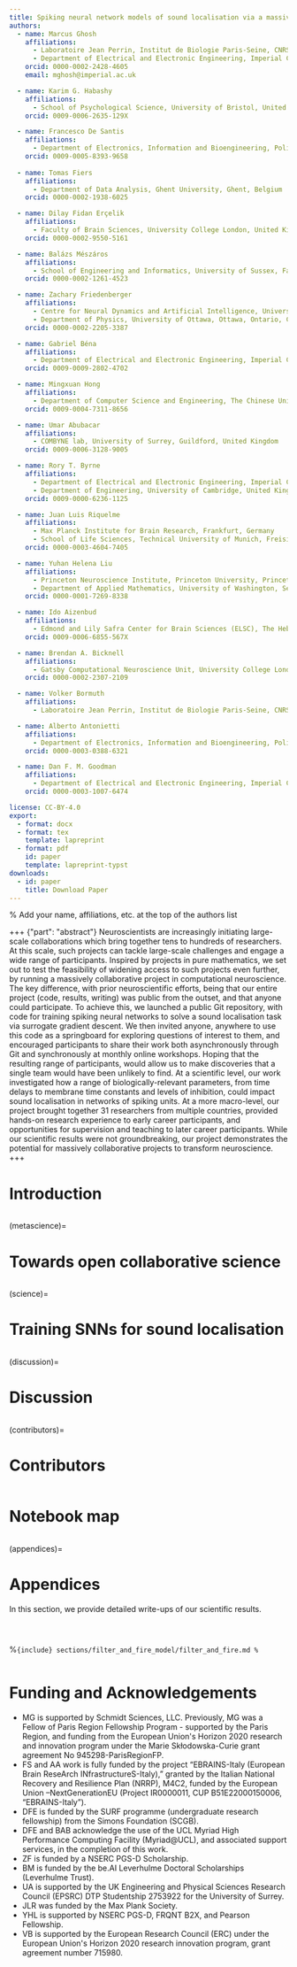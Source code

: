 ```yaml
---
title: Spiking neural network models of sound localisation via a massively collaborative process
authors:
  - name: Marcus Ghosh
    affiliations:
      - Laboratoire Jean Perrin, Institut de Biologie Paris-Seine, CNRS, Sorbonne Université, Paris, France
      - Department of Electrical and Electronic Engineering, Imperial College London, United Kingdom
    orcid: 0000-0002-2428-4605
    email: mghosh@imperial.ac.uk

  - name: Karim G. Habashy
    affiliations: 
      - School of Psychological Science, University of Bristol, United Kingdom
    orcid: 0009-0006-2635-129X

  - name: Francesco De Santis
    affiliations:
      - Department of Electronics, Information and Bioengineering, Politecnico di Milano, Milano, Italy
    orcid: 0009-0005-8393-9658
    
  - name: Tomas Fiers
    affiliations: 
      - Department of Data Analysis, Ghent University, Ghent, Belgium
    orcid: 0000-0002-1938-6025

  - name: Dilay Fidan Erçelik 
    affiliations: 
      - Faculty of Brain Sciences, University College London, United Kingdom
    orcid: 0000-0002-9550-5161 

  - name: Balázs Mészáros
    affiliations: 
      - School of Engineering and Informatics, University of Sussex, Falmer, Brighton, United Kingdom
    orcid: 0000-0002-1261-4523

  - name: Zachary Friedenberger
    affiliations:
      - Centre for Neural Dynamics and Artificial Intelligence, University of Ottawa, Ottawa, Ontario, Canada
      - Department of Physics, University of Ottawa, Ottawa, Ontario, Canada
    orcid: 0000-0002-2205-3387

  - name: Gabriel Béna
    affiliations:
      - Department of Electrical and Electronic Engineering, Imperial College London, United Kingdom
    orcid: 0009-0009-2802-4702

  - name: Mingxuan Hong
    affiliations: 
      - Department of Computer Science and Engineering, The Chinese University of Hong Kong, Hong Kong SAR, China
    orcid: 0009-0004-7311-8656 

  - name: Umar Abubacar
    affiliations:
      - COMBYNE lab, University of Surrey, Guildford, United Kingdom
    orcid: 0009-0006-3128-9005 

  - name: Rory T. Byrne
    affiliations: 
      - Department of Electrical and Electronic Engineering, Imperial College London, United Kingdom
      - Department of Engineering, University of Cambridge, United Kingdom
    orcid: 0009-0000-6236-1125 

  - name: Juan Luis Riquelme  
    affiliations:
      - Max Planck Institute for Brain Research, Frankfurt, Germany
      - School of Life Sciences, Technical University of Munich, Freising, Germany
    orcid: 0000-0003-4604-7405

  - name: Yuhan Helena Liu
    affiliations: 
      - Princeton Neuroscience Institute, Princeton University, Princeton, NJ, USA
      - Department of Applied Mathematics, University of Washington, Seattle, WA, USA
    orcid: 0000-0001-7269-8338         

  - name: Ido Aizenbud
    affiliations:
      - Edmond and Lily Safra Center for Brain Sciences (ELSC), The Hebrew University of Jerusalem, Jerusalem 91904, Israel
    orcid: 0009-0006-6855-567X

  - name: Brendan A. Bicknell  
    affiliations: 
      - Gatsby Computational Neuroscience Unit, University College London, London, UK 
    orcid: 0000-0002-2307-2109

  - name: Volker Bormuth
    affiliations: 
      - Laboratoire Jean Perrin, Institut de Biologie Paris-Seine, CNRS, Sorbonne Université, Paris, France

  - name: Alberto Antonietti
    affiliations:
      - Department of Electronics, Information and Bioengineering, Politecnico di Milano, Milano, Italy
    orcid: 0000-0003-0388-6321

  - name: Dan F. M. Goodman
    affiliations:
      - Department of Electrical and Electronic Engineering, Imperial College London, United Kingdom
    orcid: 0000-0003-1007-6474

license: CC-BY-4.0
export:
  - format: docx
  - format: tex
    template: lapreprint
  - format: pdf
    id: paper
    template: lapreprint-typst
downloads:
  - id: paper
    title: Download Paper
---
```


% Add your name, affiliations, etc. at the top of the authors list


+++ {"part": "abstract"}
Neuroscientists are increasingly initiating large-scale collaborations which bring together tens to hundreds of researchers. At this scale, such projects can tackle large-scale challenges and engage a wide range of participants. Inspired by projects in pure mathematics, we set out to test the feasibility of widening access to such projects even further, by running a massively collaborative project in computational neuroscience. The key difference, with prior neuroscientific efforts, being that our entire project (code, results, writing) was public from the outset, and that anyone could participate. To achieve this, we launched a public Git repository, with code for training spiking neural networks to solve a sound localisation task via surrogate gradient descent. We then invited anyone, anywhere to use this code as a springboard for exploring questions of interest to them, and encouraged participants to share their work both asynchronously through Git and synchronously at monthly online workshops. Hoping that the resulting range of participants, would allow us to make discoveries that a single team would have been unlikely to find. At a scientific level, our work investigated how a range of biologically-relevant parameters, from time delays to membrane time constants and levels of inhibition, could impact sound localisation in networks of spiking units. At a more macro-level, our project brought together 31 researchers from multiple countries, provided hands-on research experience to early career participants, and opportunities for supervision and teaching to later career participants. While our scientific results were not groundbreaking, our project demonstrates the potential for massively collaborative projects to transform neuroscience.   
+++

# Introduction

```{include} sections/intro.md
```

(metascience)=
# Towards open collaborative science 

```{include} sections/meta_science.md
```

(science)=
# Training SNNs for sound localisation

```{include} sections/science.md
```

(discussion)=
# Discussion

```{include} sections/discussion.md
```

(contributors)=
# Contributors

```{include} sections/contributor_table.md
```

# Notebook map

```{include} sections/notebook_map.md
```

(appendices)=
# Appendices

In this section, we provide detailed write-ups of our scientific results.

```{include} sections/basicmodel/basicmodel.md
```

```{include} sections/TCA/analysis.md
```

```{include} sections/delays/Delays.md
```

%```{include} sections/filter_and_fire_model/filter_and_fire.md
%```

```{include} sections/new_inh_model/inhibition_model.md
```

# Funding and Acknowledgements

* MG is supported by Schmidt Sciences, LLC. Previously, MG was a Fellow of Paris Region Fellowship Program - supported by the Paris Region, and funding from the European Union's Horizon 2020 research and innovation program under the Marie Skłodowska-Curie grant agreement No 945298-ParisRegionFP.  
* FS and AA work is fully funded by the project “EBRAINS-Italy (European Brain ReseArch INfrastructureS-Italy),” granted by the Italian National Recovery and Resilience Plan (NRRP), M4C2, funded by the European Union –NextGenerationEU (Project IR0000011, CUP B51E22000150006, “EBRAINS-Italy”).
* DFE is funded by the SURF programme (undergraduate research fellowship) from the Simons Foundation (SCGB). 
* DFE and BAB acknowledge the use of the UCL Myriad High Performance Computing Facility (Myriad@UCL), and associated support services, in the completion of this work.
* ZF is funded by a NSERC PGS-D Scholarship. 
* BM is funded by the be.AI Leverhulme Doctoral Scholarships (Leverhulme Trust).
* UA is supported by the UK Engineering and Physical Sciences Research Council (EPSRC) DTP Studentship 2753922 for the University of Surrey.
* JLR was funded by the Max Plank Society. 
* YHL is supported by NSERC PGS-D, FRQNT B2X, and Pearson Fellowship.
* VB is supported by the European Research Council (ERC) under the European Union's Horizon 2020 research innovation program, grant agreement number 715980.